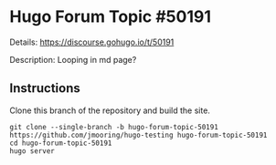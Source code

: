 # Hugo Forum Topic #50191

Details: <https://discourse.gohugo.io/t/50191>

Description: Looping in md page?

## Instructions

Clone this branch of the repository and build the site.

```text
git clone --single-branch -b hugo-forum-topic-50191 https://github.com/jmooring/hugo-testing hugo-forum-topic-50191
cd hugo-forum-topic-50191
hugo server
```
